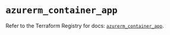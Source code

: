# `azurerm_container_app`

Refer to the Terraform Registry for docs: [`azurerm_container_app`](https://registry.terraform.io/providers/hashicorp/azurerm/3.97.1/docs/resources/container_app).
